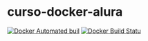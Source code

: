 # curso-docker-alura
[![Docker Automated buil](https://img.shields.io/docker/automated/jrottenberg/ffmpeg.svg)](https://hub.docker.com/r/paulosalgado/curso-docker-alura/) [![Docker Build Statu](https://img.shields.io/docker/build/jrottenberg/ffmpeg.svg)](https://hub.docker.com/r/paulosalgado/curso-docker-alura/)
